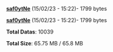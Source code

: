 [**saf0ytNe**](/data/saf0ytNe.txt) (15/02/23 - 15:22)- 1799 bytes

[**saf0ytNe**](/data/saf0ytNe.txt) (15/02/23 - 15:22)- 1799 bytes

**Total Datas**: 10039

**Total Size**: 65.75 MB / 65.8 MB
